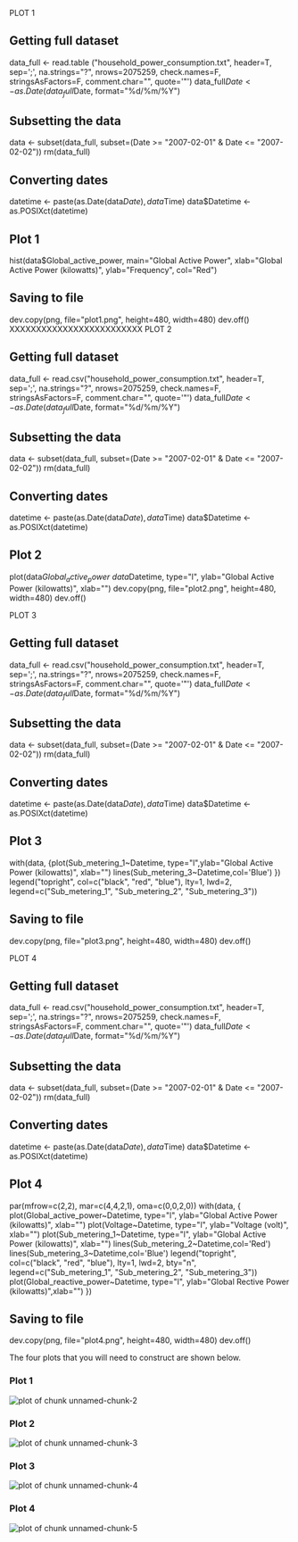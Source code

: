 
PLOT 1
## Getting full dataset
data_full <- read.table ("household_power_consumption.txt", header=T, sep=';', na.strings="?", nrows=2075259, check.names=F, stringsAsFactors=F, comment.char="", quote='\"')
data_full$Date <- as.Date(data_full$Date, format="%d/%m/%Y")

## Subsetting the data
data <- subset(data_full, subset=(Date >= "2007-02-01" & Date <= "2007-02-02"))
rm(data_full)

## Converting dates
datetime <- paste(as.Date(data$Date), data$Time)
data$Datetime <- as.POSIXct(datetime)

## Plot 1
hist(data$Global_active_power, main="Global Active Power", xlab="Global Active Power (kilowatts)", ylab="Frequency", col="Red")

## Saving to file
dev.copy(png, file="plot1.png", height=480, width=480)
dev.off()
XXXXXXXXXXXXXXXXXXXXXXXXX
PLOT 2
## Getting full dataset
data_full <- read.csv("household_power_consumption.txt", header=T, sep=';', na.strings="?", 
nrows=2075259, check.names=F, stringsAsFactors=F, comment.char="", quote='\"')
data_full$Date <- as.Date(data_full$Date, format="%d/%m/%Y")

## Subsetting the data
data <- subset(data_full, subset=(Date >= "2007-02-01" & Date <= "2007-02-02"))
rm(data_full)

## Converting dates
datetime <- paste(as.Date(data$Date), data$Time)
data$Datetime <- as.POSIXct(datetime)

## Plot 2
plot(data$Global_active_power~data$Datetime, type="l", ylab="Global Active Power (kilowatts)", xlab="")
dev.copy(png, file="plot2.png", height=480, width=480)
dev.off()


PLOT 3
## Getting full dataset
data_full <- read.csv("household_power_consumption.txt", header=T, sep=';', na.strings="?", 
nrows=2075259, check.names=F, stringsAsFactors=F, comment.char="", quote='\"')
data_full$Date <- as.Date(data_full$Date, format="%d/%m/%Y")

## Subsetting the data
data <- subset(data_full, subset=(Date >= "2007-02-01" & Date <= "2007-02-02"))
rm(data_full)

## Converting dates
datetime <- paste(as.Date(data$Date), data$Time)
data$Datetime <- as.POSIXct(datetime)

## Plot 3
with(data, {plot(Sub_metering_1~Datetime, type="l",ylab="Global Active Power (kilowatts)", xlab="")
lines(Sub_metering_3~Datetime,col='Blue')
})
legend("topright", col=c("black", "red", "blue"), lty=1, lwd=2, 
legend=c("Sub_metering_1", "Sub_metering_2", "Sub_metering_3"))

## Saving to file
dev.copy(png, file="plot3.png", height=480, width=480)
dev.off()

PLOT 4
## Getting full dataset
data_full <- read.csv("household_power_consumption.txt", header=T, sep=';', na.strings="?", 
nrows=2075259, check.names=F, stringsAsFactors=F, comment.char="", quote='\"')
data_full$Date <- as.Date(data_full$Date, format="%d/%m/%Y")

## Subsetting the data
data <- subset(data_full, subset=(Date >= "2007-02-01" & Date <= "2007-02-02"))
rm(data_full)

## Converting dates
datetime <- paste(as.Date(data$Date), data$Time)
data$Datetime <- as.POSIXct(datetime)

## Plot 4
par(mfrow=c(2,2), mar=c(4,4,2,1), oma=c(0,0,2,0))
with(data, {
plot(Global_active_power~Datetime, type="l", 
ylab="Global Active Power (kilowatts)", xlab="")
plot(Voltage~Datetime, type="l", 
ylab="Voltage (volt)", xlab="")
plot(Sub_metering_1~Datetime, type="l", 
ylab="Global Active Power (kilowatts)", xlab="")
lines(Sub_metering_2~Datetime,col='Red')
lines(Sub_metering_3~Datetime,col='Blue')
legend("topright", col=c("black", "red", "blue"), lty=1, lwd=2, bty="n",
legend=c("Sub_metering_1", "Sub_metering_2", "Sub_metering_3"))
plot(Global_reactive_power~Datetime, type="l", 
ylab="Global Rective Power (kilowatts)",xlab="")
})

## Saving to file
dev.copy(png, file="plot4.png", height=480, width=480)
dev.off()
 









The four plots that you will need to construct are shown below. 


### Plot 1


![plot of chunk unnamed-chunk-2](figure/unnamed-chunk-2.png) 


### Plot 2

![plot of chunk unnamed-chunk-3](figure/unnamed-chunk-3.png) 


### Plot 3

![plot of chunk unnamed-chunk-4](figure/unnamed-chunk-4.png) 


### Plot 4

![plot of chunk unnamed-chunk-5](figure/unnamed-chunk-5.png) 

